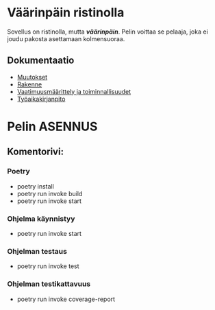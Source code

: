 # Väärinpäin ristinolla

Sovellus on ristinolla, mutta ***väärinpäin***. Pelin voittaa se pelaaja,
joka ei joudu pakosta asettamaan kolmensuoraa.

## Dokumentaatio
- [Muutokset](https://github.com/hartonenolli/ot-harjoitustyo/blob/master/dokumentaatio/changelog.md)
- [Rakenne](https://github.com/hartonenolli/ot-harjoitustyo/blob/master/dokumentaatio/rakenne.md)
- [Vaatimuusmäärittely ja toiminnallisuudet](https://github.com/hartonenolli/ot-harjoitustyo/blob/master/dokumentaatio/vaatimusmaarittely.md)
- [Työaikakirjanpito](https://github.com/hartonenolli/ot-harjoitustyo/blob/master/dokumentaatio/tyoaikakirjanpito.md)

# Pelin ASENNUS
## Komentorivi:
### Poetry
- poetry install
- poetry run invoke build
- poetry run invoke start

### Ohjelma käynnistyy
- poetry run invoke start

### Ohjelman testaus
- poetry run invoke test

### Ohjelman testikattavuus
- poetry run invoke coverage-report

